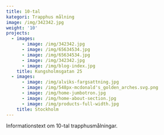 ```yaml
---
title: 10-tal
kategori: Trapphus målning
image: /img/342342.jpg
weight: '10'
projects:
  - images:
      - image: /img/342342.jpg
      - image: /img/65634534.jpg
      - image: /img/65634534.jpg
      - image: /img/342342.jpg
      - image: /img/blog-index.jpg
    title: Kungsholmsgatan 25
  - images:
      - image: /img/alviks-fargsattning.jpg
      - image: /img/548px-mcdonald's_golden_arches.svg.png
      - image: /img/home-jumbotron.jpg
      - image: /img/home-about-section.jpg
      - image: /img/products-full-width.jpg
    title: Stockholm
---
```

Informationstext om 10-tal trapphusmålningar.
